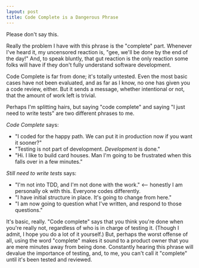 ```yaml
---
layout: post
title: Code Complete is a Dangerous Phrase
---
```


Please don't say this.

Really the problem I have with this phrase is the "complete" part. Whenever I've heard it, my uncensored reaction is, "gee, we'll be done by the end of the day!" And, to speak bluntly, that gut reaction is the only reaction some folks will have if they don't fully understand software development.

Code Complete is far from done; it's totally untested. Even the most basic cases have not been evaluated, and as far as I know, no one has given you a code review, either. But it sends a message, whether intentional or not, that the amount of work left is trivial.

Perhaps I'm splitting hairs, but saying "code complete" and saying "I just need to write tests" are two different phrases to me.

*Code Complete* says:

* "I coded for the happy path. We can put it in production now if you want it sooner?"
* "Testing is not part of development. _Development_ is done."
* "Hi. I like to build card houses. Man I'm going to be frustrated when this falls over in a few minutes."

*Still need to write tests* says:

* "I'm not into TDD, and I'm not done with the work."  <-- honestly I am personally ok with this. Everyone codes differently.
* "I have initial structure in place. It's going to change from here."
* "I am now going to question what I've written, and respond to those questions."


It's basic, really. "Code complete" says that you think you're done when you're really not, regardless of who is in charge of testing it. (Though I admit, I hope you do a lot of it yourself.) But, perhaps the worst offense of all, using the word "complete" makes it sound to a product owner that you are mere minutes away from being done. Constantly hearing this phrase will devalue the importance of testing, and, to me, you can't call it "complete" until it's been tested and reviewed.

